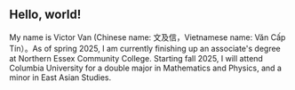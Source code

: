 ## Hello, world!

My name is Victor Van (Chinese name: 文及信，Vietnamese name: Văn Cấp Tín）。As of spring 2025, I am currently finishing up an associate's degree at Northern Essex Community College. Starting fall 2025, I will attend Columbia University for a double major in Mathematics and Physics, and a minor in East Asian Studies.
<!--
**dimsumenjoyer/dimsumenjoyer** is a ✨ _special_ ✨ repository because its `README.md` (this file) appears on your GitHub profile.

Here are some ideas to get you started:

- 🔭 I’m currently working on ...
- 🌱 I’m currently learning ...
- 👯 I’m looking to collaborate on ...
- 🤔 I’m looking for help with ...
- 💬 Ask me about ...
- 📫 How to reach me: ...
- 😄 Pronouns: ...
- ⚡ Fun fact: ...
-->
